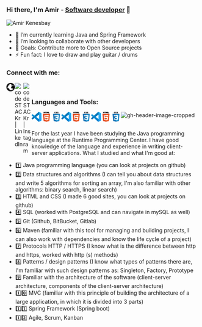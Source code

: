 ### Hi there, I'm Amir - [Software developer][website] 👋 

<img src="https://raw.githubusercontent.com/M0nica/M0nica/master/gh-header-image-cropped.png" alt="Amir Kenesbay">

- 🌱 I’m currently learning Java and Spring Framework
- 👯 I’m looking to collaborate with other developers
- 🥅 Goals: Contribute more to Open Source projects
- ⚡ Fun fact: I love to draw and play guitar / drums

### Connect with me:

[<img align="left" alt="codeSTACKr.com" width="22px" src="https://raw.githubusercontent.com/iconic/open-iconic/master/svg/globe.svg" />][website]
[<img align="left" alt="codeSTACKr | LinkedIn" width="22px" src="https://cdn.jsdelivr.net/npm/simple-icons@v3/icons/linkedin.svg" />][linkedin]
[<img align="left" alt="codeSTACKr | Instagram" width="22px" src="https://cdn.jsdelivr.net/npm/simple-icons@v3/icons/instagram.svg" />][instagram]

<br />

### Languages and Tools:

<img align="left" alt="Java" width="26px" src="https://raw.githubusercontent.com/github/explore/80688e429a7d4ef2fca1e82350fe8e3517d3494d/topics/visual-studio-code/visual-studio-code.png" />
<img align="left" alt="intellijidea-icon" width="26px" src="https://raw.githubusercontent.com/github/explore/80688e429a7d4ef2fca1e82350fe8e3517d3494d/topics/html/html.png" />
<img align="left" alt="spring-icon" width="26px" src="https://raw.githubusercontent.com/github/explore/80688e429a7d4ef2fca1e82350fe8e3517d3494d/topics/css/css.png" /><img width="791" alt="gh-header-image-cropped" src="https://user-images.githubusercontent.com/33854312/142853527-b1415fee-f468-4093-8cab-a781de513138.png">

<img align="left" alt="html5" width="26px" src="https://raw.githubusercontent.com/github/explore/80688e429a7d4ef2fca1e82350fe8e3517d3494d/topics/visual-studio-code/visual-studio-code.png" />
<img align="left" alt="css3" width="26px" src="https://raw.githubusercontent.com/github/explore/80688e429a7d4ef2fca1e82350fe8e3517d3494d/topics/html/html.png" />
<img align="left" alt="js" width="26px" src="https://raw.githubusercontent.com/github/explore/80688e429a7d4ef2fca1e82350fe8e3517d3494d/topics/css/css.png" />
<img align="left" alt="database" width="26px" src="https://raw.githubusercontent.com/github/explore/80688e429a7d4ef2fca1e82350fe8e3517d3494d/topics/visual-studio-code/visual-studio-code.png" />
<img align="left" alt="postgresql" width="26px" src="https://raw.githubusercontent.com/github/explore/80688e429a7d4ef2fca1e82350fe8e3517d3494d/topics/html/html.png" />
<img align="left" alt="hibernate" width="26px" src="https://raw.githubusercontent.com/github/explore/80688e429a7d4ef2fca1e82350fe8e3517d3494d/topics/css/css.png" />

<br />
<br />


For the last year I have been studying the Java programming language at the Runtime Programming Center. I have good knowledge of the language and experience in writing client-server applications. What I studied and what I'm good at:
- 1️⃣ Java programming language (you can look at projects on github)
- 2️⃣ Data structures and algorithms (I can tell you about data structures and write 5 algorithms for sorting an array, I'm also familiar with other algorithms: binary search, linear search)
- 3️⃣ HTML and CSS (I made 6 good sites, you can look at projects on github)
- 4️⃣ SQL (worked with PostgreSQL and can navigate in mySQL as well)
- 5️⃣ Git (Github, BitBucket, Gitlab)
- 6️⃣ Maven (familiar with this tool for managing and building projects, I can also work with dependencies and know the life cycle of a project)
- 7️⃣ Protocols HTTP / HTTPS (I know what is the difference between http and https, worked with http (s) methods)
- 8️⃣ Patterns / design patterns (I know what types of patterns there are, I'm familiar with such design patterns as: Singleton, Factory, Prototype
- 9️⃣ Familiar with the architecture of the software (client-server architecture, components of the client-server architecture)
- 1️⃣0️⃣ MVC (familiar with this principle of building the architecture of a large application, in which it is divided into 3 parts)
- 1️⃣1️⃣ Spring Framework (Spring boot)
- 1️⃣2️⃣ Agile, Scrum, Kanban

[website]: http://kamir.runtime.kz/
[course]: http://vsCodeHero.com
[instagram]: https://www.instagram.com/amir_dev1807/
[linkedin]: https://www.linkedin.com/in/amir-kenesbay-a0a263198/
